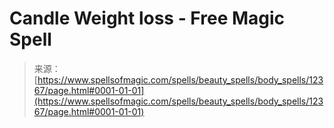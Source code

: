 <!--yml
category: 未分类
date: 2024-06-12 18:50:03
-->

# Candle Weight loss - Free Magic Spell

> 来源：[https://www.spellsofmagic.com/spells/beauty_spells/body_spells/12367/page.html#0001-01-01](https://www.spellsofmagic.com/spells/beauty_spells/body_spells/12367/page.html#0001-01-01)